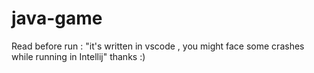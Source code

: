 # java-game
Read before run : "it's written in vscode , you might face some crashes while running in Intellij" thanks :)
